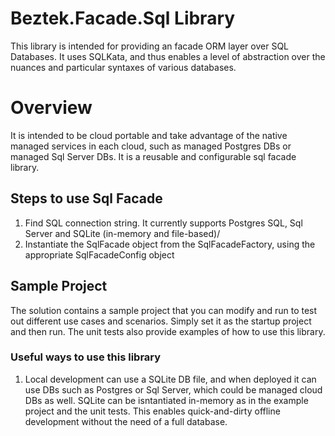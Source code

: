 # Beztek.Facade.Sql Library

This library is intended for providing an facade ORM layer over SQL Databases. It uses SQLKata, and thus enables a level of abstraction over the nuances and particular syntaxes of various databases.

# Overview

It is intended to be cloud portable and take advantage of the native managed services in each cloud, such as managed Postgres DBs or managed Sql Server DBs.
It is a reusable and configurable sql facade library.

## Steps to use Sql Facade

1. Find SQL connection string. It currently supports Postgres SQL, Sql Server and SQLite (in-memory and file-based)/
2. Instantiate the SqlFacade object from the SqlFacadeFactory, using the appropriate SqlFacadeConfig object

## Sample Project

The solution contains a sample project that you can modify and run to test out different use cases and scenarios. Simply set it as the startup project and then run. The unit tests also provide examples of how to use this library.

### Useful ways to use this library

1. Local development can use a SQLite DB file, and when deployed it can use DBs such as Postgres or Sql Server, which could be managed cloud DBs as well. SQLite can be isntantiated in-memory as in the example project and the unit tests. This enables quick-and-dirty offline development without the need of a full database.
